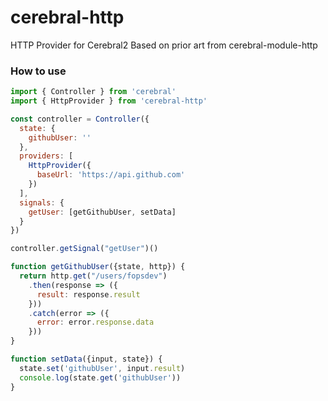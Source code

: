 # cerebral-http
HTTP Provider for Cerebral2
Based on prior art from cerebral-module-http

### How to use
```js
import { Controller } from 'cerebral'
import { HttpProvider } from 'cerebral-http'

const controller = Controller({
  state: {
    githubUser: ''
  },
  providers: [
    HttpProvider({
      baseUrl: 'https://api.github.com'
    })
  ],
  signals: {
    getUser: [getGithubUser, setData]
  }
})

controller.getSignal("getUser")()

function getGithubUser({state, http}) {
  return http.get("/users/fopsdev")
    .then(response => ({
      result: response.result
    }))
    .catch(error => ({
      error: error.response.data
    }))
}

function setData({input, state}) {
  state.set('githubUser', input.result)
  console.log(state.get('githubUser'))
}
```

